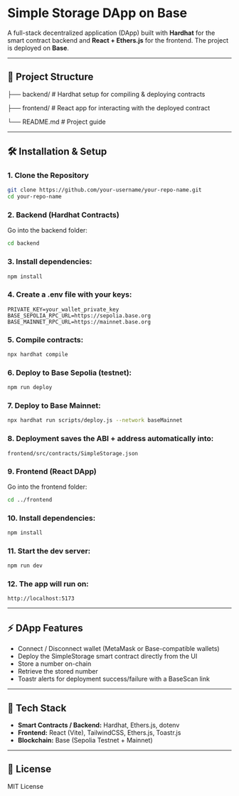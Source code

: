 
# Simple Storage DApp on Base

A full-stack decentralized application (DApp) built with **Hardhat** for the smart contract backend and **React + Ethers.js** for the frontend.
The project is deployed on **Base**.

---

## 📂 Project Structure

├── backend/ # Hardhat setup for compiling & deploying contracts

├── frontend/ # React app for interacting with the deployed contract

└── README.md # Project guide

---

## 🛠️ Installation & Setup

### 1. Clone the Repository

```bash
git clone https://github.com/your-username/your-repo-name.git
cd your-repo-name
```

### 2. Backend (Hardhat Contracts)

Go into the backend folder:

```bash
cd backend
```

### 3. Install dependencies:

```bash
npm install
```

### 4. Create a .env file with your keys:

```env
PRIVATE_KEY=your_wallet_private_key
BASE_SEPOLIA_RPC_URL=https://sepolia.base.org
BASE_MAINNET_RPC_URL=https://mainnet.base.org
```

### 5. Compile contracts:

```bash
npx hardhat compile
```

### 6. Deploy to Base Sepolia (testnet):

```bash
npm run deploy
```

### 7. Deploy to Base Mainnet:

```bash
npx hardhat run scripts/deploy.js --network baseMainnet
```

### 8. Deployment saves the ABI + address automatically into:

```
frontend/src/contracts/SimpleStorage.json
```

### 9. Frontend (React DApp)

Go into the frontend folder:

```bash
cd ../frontend
```

### 10. Install dependencies:

```bash
npm install
```

### 11. Start the dev server:

```bash
npm run dev
```

### 12. The app will run on:

```
http://localhost:5173
```

---

## ⚡ DApp Features

* Connect / Disconnect wallet (MetaMask or Base-compatible wallets)
* Deploy the SimpleStorage smart contract directly from the UI
* Store a number on-chain
* Retrieve the stored number
* Toastr alerts for deployment success/failure with a BaseScan link

---

## 🧰 Tech Stack

* **Smart Contracts / Backend:** Hardhat, Ethers.js, dotenv
* **Frontend:** React (Vite), TailwindCSS, Ethers.js, Toastr.js
* **Blockchain:** Base (Sepolia Testnet + Mainnet)

---

## 📜 License

MIT License
